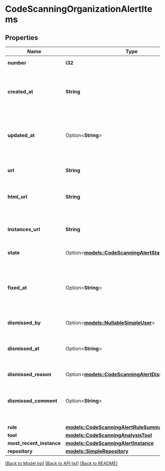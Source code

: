 # CodeScanningOrganizationAlertItems

## Properties

Name | Type | Description | Notes
------------ | ------------- | ------------- | -------------
**number** | **i32** | The security alert number. | [readonly]
**created_at** | **String** | The time that the alert was created in ISO 8601 format: `YYYY-MM-DDTHH:MM:SSZ`. | [readonly]
**updated_at** | Option<**String**> | The time that the alert was last updated in ISO 8601 format: `YYYY-MM-DDTHH:MM:SSZ`. | [optional][readonly]
**url** | **String** | The REST API URL of the alert resource. | [readonly]
**html_url** | **String** | The GitHub URL of the alert resource. | [readonly]
**instances_url** | **String** | The REST API URL for fetching the list of instances for an alert. | [readonly]
**state** | Option<[**models::CodeScanningAlertState**](code-scanning-alert-state.md)> |  | 
**fixed_at** | Option<**String**> | The time that the alert was no longer detected and was considered fixed in ISO 8601 format: `YYYY-MM-DDTHH:MM:SSZ`. | [optional][readonly]
**dismissed_by** | Option<[**models::NullableSimpleUser**](nullable-simple-user.md)> |  | 
**dismissed_at** | Option<**String**> | The time that the alert was dismissed in ISO 8601 format: `YYYY-MM-DDTHH:MM:SSZ`. | [readonly]
**dismissed_reason** | Option<[**models::CodeScanningAlertDismissedReason**](code-scanning-alert-dismissed-reason.md)> |  | 
**dismissed_comment** | Option<**String**> | The dismissal comment associated with the dismissal of the alert. | [optional]
**rule** | [**models::CodeScanningAlertRuleSummary**](code-scanning-alert-rule-summary.md) |  | 
**tool** | [**models::CodeScanningAnalysisTool**](code-scanning-analysis-tool.md) |  | 
**most_recent_instance** | [**models::CodeScanningAlertInstance**](code-scanning-alert-instance.md) |  | 
**repository** | [**models::SimpleRepository**](simple-repository.md) |  | 

[[Back to Model list]](../README.md#documentation-for-models) [[Back to API list]](../README.md#documentation-for-api-endpoints) [[Back to README]](../README.md)


